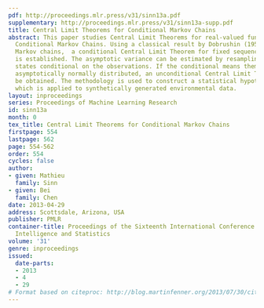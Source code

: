 ```yaml
---
pdf: http://proceedings.mlr.press/v31/sinn13a.pdf
supplementary: http://proceedings.mlr.press/v31/sinn13a-supp.pdf
title: Central Limit Theorems for Conditional Markov Chains
abstract: This paper studies Central Limit Theorems for real-valued functionals of
  Conditional Markov Chains. Using a classical result by Dobrushin (1956) for non-stationary
  Markov chains,  a conditional Central Limit Theorem for fixed sequences of observations
  is established. The asymptotic variance can be estimated by resampling the latent
  states conditional on the observations. If the conditional means themselves are
  asymptotically normally distributed, an unconditional Central Limit Theorem can
  be obtained. The methodology is used to construct a statistical hypothesis test
  which is applied to synthetically generated environmental data.
layout: inproceedings
series: Proceedings of Machine Learning Research
id: sinn13a
month: 0
tex_title: Central Limit Theorems for Conditional Markov Chains
firstpage: 554
lastpage: 562
page: 554-562
order: 554
cycles: false
author:
- given: Mathieu
  family: Sinn
- given: Bei
  family: Chen
date: 2013-04-29
address: Scottsdale, Arizona, USA
publisher: PMLR
container-title: Proceedings of the Sixteenth International Conference on Artificial
  Intelligence and Statistics
volume: '31'
genre: inproceedings
issued:
  date-parts:
  - 2013
  - 4
  - 29
# Format based on citeproc: http://blog.martinfenner.org/2013/07/30/citeproc-yaml-for-bibliographies/
---
```

